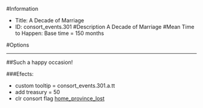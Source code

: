 #Information
 - Title: A Decade of Marriage
 - ID: consort_events.301
#Description
A Decade of Marriage
#Mean Time to Happen:
Base time = 150 months

#Options

___
##Such a happy occasion!

###Efects:<ul><li>custom tooltip = consort_events.301.a.tt</li><li>add treasury = 50</li><li>clr consort flag [home_province_lost](../flags/home_province_lost.md)</li></ul>
